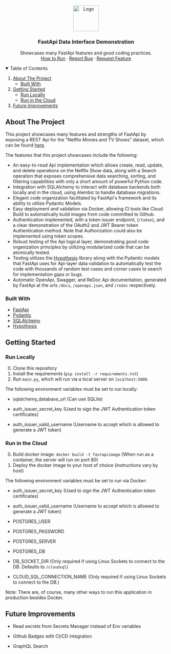<!--
*** Thanks for checking out the Best-README-Template. If you have a suggestion
*** that would make this better, please fork the repo and create a pull request
*** or simply open an issue with the tag "enhancement".
*** Thanks again! Now go create something AMAZING! :D
-->



<!-- PROJECT SHIELDS -->
<!--
*** I'm using markdown "reference style" links for readability.
*** Reference links are enclosed in brackets [ ] instead of parentheses ( ).
*** See the bottom of this document for the declaration of the reference variables
*** for contributors-url, forks-url, etc. This is an optional, concise syntax you may use.
*** https://www.markdownguide.org/basic-syntax/#reference-style-links

[![LinkedIn][linkedin-shield]][linkedin-url]
-->


<!-- PROJECT LOGO -->
<br />
<p align="center">
  <a href="https://github.com/othneildrew/Best-README-Template">
    <img src="https://github.com/othneildrew/Best-README-Template/raw/master/images/logo.png" alt="Logo" width="80" height="80">
  </a>

  <h3 align="center">FastApi Data Interface Demonstration</h3>

  <p align="center">
    Showcases many FastApi features and good coding practices.
    <br />
    <a href="https://github.com/othneildrew/Best-README-Template">How to Run</a>
    ·
    <a href="https://github.com/othneildrew/Best-README-Template/issues">Report Bug</a>
    ·
    <a href="https://github.com/othneildrew/Best-README-Template/issues">Request Feature</a>
  </p>
</p>



<!-- TABLE OF CONTENTS -->
<details open="open">
  <summary>Table of Contents</summary>
  <ol>
    <li>
      <a href="#about-the-project">About The Project</a>
      <ul>
        <li><a href="#built-with">Built With</a></li>
      </ul>
    </li>
    <li>
      <a href="#getting-started">Getting Started</a>
      <ul>
        <li><a href="#run-locally">Run Locally</a></li>
        <li><a href="#run-in-the-cloud">Run in the Cloud</a></li>
      </ul>
    </li>
    <li><a href="#future-improvements">Future Improvements</a></li>
  </ol>
</details>



<!-- ABOUT THE PROJECT -->
## About The Project


This project showcases many features and strengths of FastApi by exposing a REST Api for the "Netflix Movies and TV Shows" 
dataset, which can be found <a href="https://www.kaggle.com/shivamb/netflix-shows?select=netflix_titles.csv">here</a>.

The features that this project showcases include the following:

* An easy-to-read Api implementation which allows create, read, update, and delete operations on the Netflix Show data,
along with a Search operation that exposes comprehensive data searching, sorting, and filtering capabilities with only 
a short amount of powerful Python code.
* Integration with SQLAlchemy to interact with database backends both locally and in the cloud, using Alembic to handle
database migrations.
* Elegant code organization facilitated by FastApi's framework and its ability to utilize Pydantic Models.
* Easy deployment and validation via Docker, allowing CI tools like Cloud Build to automatically build images from code
committed to Github.
* Authentication implemented, with a token issuer endpoint, (`/token`), and a clear demonstration of the OAuth2 and 
JWT Bearer token Authentication method. Note that Authorization could also be implemented using token scopes.
* Robust testing of the Api logical layer, demonstrating good code organization principles by utilizing modularized
code that can be atomically tested.
* Testing utilizes the <a href="https://hypothesis.readthedocs.io/en/latest/">Hypothesis</a> library along with the 
Pydantic models that FastApi uses for Api-layer data validation to automatically test the code with thousands of random
test cases and corner cases to search for implementation gaps or bugs.
* Automatic OpenApi, Swagger, and ReDoc Api documentation, generated by FastApi at the urls `/docs`, `/openapi.json`, 
and `/redoc` respectively.



### Built With

* [FastApi](https://fastapi.tiangolo.com/)
* [Pydantic](https://pydantic-docs.helpmanual.io/)
* [SQLAlchemy](https://www.sqlalchemy.org/)
* [Hypothesis](https://hypothesis.readthedocs.io/)



<!-- GETTING STARTED -->
## Getting Started


### Run Locally

0. Clone this repository
1. Install the requirements (`pip install -r requirements.txt`)
2. Run `main.py`, which will run via a local server on `localhost:5000`.

The following environment variables must be set to run locally:

* sqlalchemy_database_url (Can use SQLite)

* auth_issuer_secret_key (Used to sign the JWT Authentication token certificates)

* auth_issuer_valid_username (Username to accept which is allowed to generate a JWT token)

### Run in the Cloud

0. Build docker image: `docker build -t fastapiimage` (When run as a container, the server will run on port 80)
1. Deploy the docker image to your host of choice (instructions vary by host)

The following environment variables must be set to run via Docker:

* auth_issuer_secret_key (Used to sign the JWT Authentication token certificates)

* auth_issuer_valid_username (Username to accept which is allowed to generate a JWT token)

* POSTGRES_USER 

* POSTGRES_PASSWORD

* POSTGRES_SERVER

* POSTGRES_DB

* DB_SOCKET_DIR (Only required if using Linux Sockets to connect to the DB. Defaults to `/cloudsql`)

* CLOUD_SQL_CONNECTION_NAME (Only required if using Linux Sockets to connect to the DB.)


Note: There are, of course, many other ways to run this application in production besides Docker.



## Future Improvements

* Read secrets from Secrets Manager instead of Env variables

* Github Badges with CI/CD integration

* GraphQL Search







<!-- MARKDOWN LINKS & IMAGES -->
<!-- https://www.markdownguide.org/basic-syntax/#reference-style-links -->





